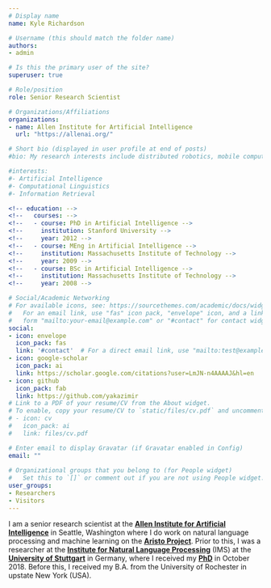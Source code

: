 ```yaml
---
# Display name
name: Kyle Richardson

# Username (this should match the folder name)
authors:
- admin

# Is this the primary user of the site?
superuser: true

# Role/position
role: Senior Research Scientist

# Organizations/Affiliations
organizations:
- name: Allen Institute for Artificial Intelligence
  url: "https://allenai.org/"

# Short bio (displayed in user profile at end of posts)
#bio: My research interests include distributed robotics, mobile computing and programmable matter.

#interests:
#- Artificial Intelligence
#- Computational Linguistics
#- Information Retrieval

<!-- education: -->
<!--   courses: -->
<!--   - course: PhD in Artificial Intelligence -->
<!--     institution: Stanford University -->
<!--     year: 2012 -->
<!--   - course: MEng in Artificial Intelligence -->
<!--     institution: Massachusetts Institute of Technology -->
<!--     year: 2009 -->
<!--   - course: BSc in Artificial Intelligence -->
<!--     institution: Massachusetts Institute of Technology -->
<!--     year: 2008 -->

# Social/Academic Networking
# For available icons, see: https://sourcethemes.com/academic/docs/widgets/#icons
#   For an email link, use "fas" icon pack, "envelope" icon, and a link in the
#   form "mailto:your-email@example.com" or "#contact" for contact widget.
social:
- icon: envelope
  icon_pack: fas
  link: '#contact'  # For a direct email link, use "mailto:test@example.org".
- icon: google-scholar
  icon_pack: ai
  link: https://scholar.google.com/citations?user=LmJN-n4AAAAJ&hl=en
- icon: github
  icon_pack: fab
  link: https://github.com/yakazimir
# Link to a PDF of your resume/CV from the About widget.
# To enable, copy your resume/CV to `static/files/cv.pdf` and uncomment the lines below.  
# - icon: cv
#   icon_pack: ai
#   link: files/cv.pdf

# Enter email to display Gravatar (if Gravatar enabled in Config)
email: ""
  
# Organizational groups that you belong to (for People widget)
#   Set this to `[]` or comment out if you are not using People widget.  
user_groups:
- Researchers
- Visitors
---
```



I am a senior research scientist at the
[**Allen Institute for Artificial Intelligence**](https://allenai.org) in
Seattle, Washington where I do work on natural language processing and
machine learning on the [**Aristo Project**](https://allenai.org/aristo/).  Prior to this, I was a researcher at the [**Institute for Natural Language Processing**](https://www.ims.uni-stuttgart.de/) (IMS) at the [**University of Stuttgart**](https://www.uni-stuttgart.de/en/) in Germany, where I received my [**PhD**](https://elib.uni-stuttgart.de/handle/11682/10107) in October 2018. Before this, I received my B.A. from the University of Rochester in upstate New York (USA). 
